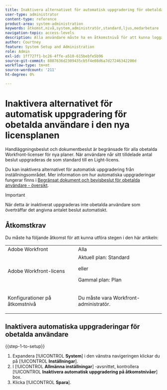 ```yaml
---
title: Inaktivera alternativet för automatisk uppgradering för obetalda användare i den nya licensplanen
user-type: administrator
content-type: reference
product-area: system-administration
keywords: åtkomst,nivå,system,administratör,standard,ljus,medarbetare
navigation-topic: access-levels
description: Alla användare måste ha en åtkomstnivå för att kunna logga in och arbeta i Workfront. Du använder åtkomstnivån för att styra vad en användare kan se och göra med vissa Workfront-objekt och -områden.
author: Courtney
feature: System Setup and Administration
role: Admin
exl-id: 1ff727f1-bc26-4ffe-a510-615bebfe5b96
source-git-commit: 8807636d2309435cb5f4e08d6a7d27246342200d
workflow-type: tm+mt
source-wordcount: '211'
ht-degree: 0%

---
```


# Inaktivera alternativet för automatisk uppgradering för obetalda användare i den nya licensplanen

Handläggningsbeslut och dokumentbeslut är begränsade för alla obetalda Workfront-licenser för nya planer. När användare når sitt tilldelade antal beslut uppgraderas de som standard till en Light-licens.

Du kan inaktivera alternativet för automatisk uppgradering från inställningsområdet. Mer information om hur automatiska uppgraderingar fungerar finns i [Begränsat dokument och bevisbeslut för obetalda användare - översikt](/help/quicksilver/review-and-approve-work/proof-doc-decision-limits.md).

>[!IMPORTANT]
>
>När detta är inaktiverat uppgraderas inte obetalda användare som överträffar det angivna antalet beslut automatiskt.


## Åtkomstkrav

Du måste ha följande åtkomst för att kunna utföra stegen i den här artikeln:

<table style="table-layout:auto"> 
 <col> 
 <col> 
 <tbody> 
  <tr> 
   <td role="rowheader">Adobe Workfront</td> 
   <td>Alla</td> 
  </tr> 
  <tr> 
   <td role="rowheader">Adobe Workfront-licens</td> 
   <td>Aktuell plan: Standard
   <p>eller</p>
   <p>Gammal plan: Plan</p></td> 
  </tr> 
  <tr> 
   <td role="rowheader">Konfigurationer på åtkomstnivå</td> 
   <td> <p>Du måste vara Workfront-administratör.</p></td> 
  </tr> 
 </tbody> 
</table>

## Inaktivera automatiska uppgraderingar för obetalda användare

{{step-1-to-setup}}

1. Expandera [!UICONTROL **System**] i den vänstra navigeringen klickar du på [!UICONTROL **Inställningar**].
1. I [!UICONTROL **Allmänna inställningar**] -avsnittet, kontrollera [!UICONTROL **Inaktivera automatisk uppgradering på åtkomstnivåer**] box.
1. Klicka [!UICONTROL **Spara**].

